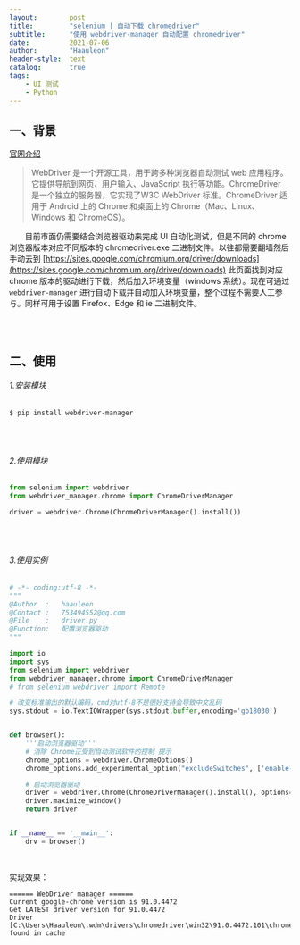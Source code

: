 ```yaml
---
layout:        post
title:         "selenium | 自动下载 chromedriver"
subtitle:      "使用 webdriver-manager 自动配置 chromedriver"
date:          2021-07-06
author:        "Haauleon"
header-style:  text
catalog:       true
tags:
    - UI 测试
    - Python
---
```


## 一、背景       
[官网介绍](https://chromedriver.chromium.org/)        

> WebDriver 是一个开源工具，用于跨多种浏览器自动测试 web 应用程序。它提供导航到网页、用户输入、JavaScript 执行等功能。ChromeDriver 是一个独立的服务器，它实现了W3C WebDriver 标准。ChromeDriver 适用于 Android 上的 Chrome 和桌面上的 Chrome（Mac、Linux、Windows 和 ChromeOS）。        

&emsp;&emsp;目前市面仍需要结合浏览器驱动来完成 UI 自动化测试，但是不同的 chrome 浏览器版本对应不同版本的 chromedriver.exe 二进制文件。以往都需要翻墙然后手动去到 [https://sites.google.com/chromium.org/driver/downloads](https://sites.google.com/chromium.org/driver/downloads) 此页面找到对应 chrome 版本的驱动进行下载，然后加入环境变量（windows 系统）。现在可通过 `webdriver-manager` 进行自动下载并自动加入环境变量，整个过程不需要人工参与。同样可用于设置 Firefox、Edge 和 ie 二进制文件。           

<br><br>

## 二、使用
###### 1.安装模块
```
$ pip install webdriver-manager
```

<br><br>

###### 2.使用模块
```python
from selenium import webdriver
from webdriver_manager.chrome import ChromeDriverManager

driver = webdriver.Chrome(ChromeDriverManager().install())
```

<br><br>

###### 3.使用实例
```python
# -*- coding:utf-8 -*-
"""
@Author  :   haauleon
@Contact :   753494552@qq.com
@File    :   driver.py
@Function:   配置浏览器驱动
"""

import io
import sys
from selenium import webdriver
from webdriver_manager.chrome import ChromeDriverManager
# from selenium.webdriver import Remote

# 改变标准输出的默认编码，cmd对utf-8不是很好支持会导致中文乱码
sys.stdout = io.TextIOWrapper(sys.stdout.buffer,encoding='gb18030')


def browser():
	'''启动浏览器驱动'''
	# 消除 Chrome正受到自动测试软件的控制 提示
	chrome_options = webdriver.ChromeOptions()
	chrome_options.add_experimental_option("excludeSwitches", ['enable-automation'])

    # 启动浏览器驱动
	driver = webdriver.Chrome(ChromeDriverManager().install(), options=chrome_options)
	driver.maximize_window()
	return driver


if __name__ == '__main__':
	drv = browser()
```

<br>

实现效果：            
```
====== WebDriver manager ======
Current google-chrome version is 91.0.4472
Get LATEST driver version for 91.0.4472
Driver [C:\Users\Haauleon\.wdm\drivers\chromedriver\win32\91.0.4472.101\chromedriver.exe] found in cache
```